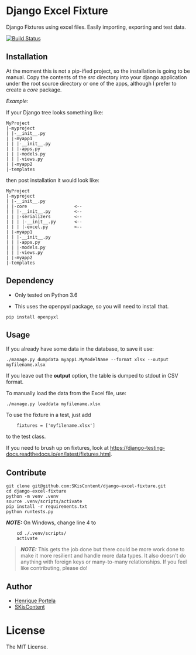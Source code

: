 # Django Excel Fixture

Django Fixtures using excel files. Easily importing, exporting and test data.

[![Build Status](https://travis-ci.org/portela/django-excel-fixture.svg?branch=master)](https://travis-ci.org/portela/django-excel-fixture)

Installation
-
At the moment this is not a pip-ified project, so the installation is going to be manual. Copy the contents of the _src_ directory into your django application under the root source directory or one of the apps, although I prefer to create a _core_ package.

*Example*:

If your Django tree looks something like:
```
MyProject
|-myproject
| |-__init__.py
| |-myapp1
| | |-__init__.py
| | |-apps.py
| | |-models.py
| | |-views.py
| |-myapp2
|-templates
```

then post installation it would look like:
```
MyProject
|-myproject
| |-__init__.py
| |-core                  <--
| | |-__init__.py         <--
| | |-serializers         <--
| | | |-__init__.py       <--
| | | |-excel.py          <--
| |-myapp1
| | |-__init__.py
| | |-apps.py
| | |-models.py
| | |-views.py
| |-myapp2
|-templates
```

Dependency
-
- Only tested on Python 3.6

- This uses the openpyxl package, so you will need to install that.

```pip install openpyxl```


Usage
-
If you already have some data in the database, to save it use:

```./manage.py dumpdata myapp1.MyModelName --format xlsx --output myfilename.xlsx```
 
 If you leave out the **output** option, the table is dumped to stdout in CSV format.

To manually load the data from the Excel file, use:

```./manage.py loaddata myfilename.xlsx```
 
To use the fixture in a test, just add

```    fixtures = ['myfilename.xlsx']```

to the test class.

If you need to brush up on fixtures, look at https://django-testing-docs.readthedocs.io/en/latest/fixtures.html.

## Contribute

```console
git clone git@github.com:SKisContent/django-excel-fixture.git
cd django-excel-fixture
python -m venv .venv
source .venv/scripts/activate
pip install -r requirements.txt
python runtests.py
```

 **_NOTE:_**  On Windows, change line 4 to


```console
    cd ./.venv/scripts/
    activate
```



> **_NOTE:_** This gets the job done but there could be more work done to make it more resilient and handle more data types. It also doesn't do anything with foreign keys or many-to-many relationships. If you feel like contributing, please do!

Author
------

* [Henrique Portela](https://github.com/portela)
* [SKisContent](https://github.com/SKisContent)


License
=======

The MIT License.